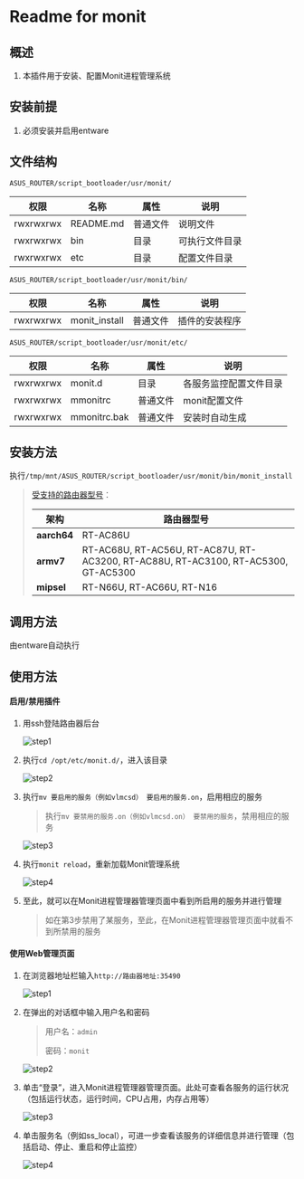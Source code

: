 # Readme for monit

## 概述

1. 本插件用于安装、配置Monit进程管理系统

## 安装前提

1. 必须安装并启用entware

## 文件结构

`ASUS_ROUTER/script_bootloader/usr/monit/`

| 权限      | 名称      | 属性     | 说明             |
| --------- | --------- | -------- | ---------------- |
| rwxrwxrwx | README.md | 普通文件 | 说明文件         |
| rwxrwxrwx | bin       | 目录     | 可执行文件目录   |
| rwxrwxrwx | etc       | 目录     | 配置文件目录 |

`ASUS_ROUTER/script_bootloader/usr/monit/bin/`

| 权限      | 名称                 | 属性     | 说明                                                         |
| --------- | -------------------- | -------- | ------------------------------------------------------------ |
| rwxrwxrwx | monit_install         | 普通文件 | 插件的安装程序                                               |

`ASUS_ROUTER/script_bootloader/usr/monit/etc/`

| 权限      | 名称         | 属性     | 说明         |
| --------- | ------------ | -------- | ------------ |
| rwxrwxrwx | monit.d | 目录 | 各服务监控配置文件目录 |
| rwxrwxrwx | mmonitrc | 普通文件 | monit配置文件 |
| rwxrwxrwx | mmonitrc.bak | 普通文件 | 安装时自动生成 |

## 安装方法

执行`/tmp/mnt/ASUS_ROUTER/script_bootloader/usr/monit/bin/monit_install`

   > [受支持的路由器型号](https://github.com/Entware/Entware/wiki/Install-on-Asus-stock-firmware)：
   > 
   > | 架构        | 路由器型号                                                   |
   > | ----------- | ------------------------------------------------------------ |
   > | **aarch64** | RT-AC86U                                                     |
   > | **armv7**   | RT-AC68U, RT-AC56U, RT-AC87U, RT-AC3200, RT-AC88U, RT-AC3100, RT-AC5300, GT-AC5300 |
   > | **mipsel**  | RT-N66U, RT-AC66U, RT-N16                                    |

## 调用方法

由entware自动执行

## 使用方法

#### 启用/禁用插件

1. 用ssh登陆路由器后台

   ![step1](../../../Documents_Assets/monit/enable_services/step1.png)

2. 执行`cd /opt/etc/monit.d/`，进入该目录

   ![step2](../../../Documents_Assets/monit/enable_services/step2.png)

3. 执行`mv 要启用的服务（例如vlmcsd） 要启用的服务.on`，启用相应的服务

   > 执行`mv 要禁用的服务.on（例如vlmcsd.on） 要禁用的服务`，禁用相应的服务

   ![step3](../../../Documents_Assets/monit/enable_services/step3.png)

4. 执行`monit reload`，重新加载Monit管理系统

   ![step4](../../../Documents_Assets/monit/enable_services/step4.png)

5. 至此，就可以在Monit进程管理器管理页面中看到所启用的服务并进行管理

   > 如在第3步禁用了某服务，至此，在Monit进程管理器管理页面中就看不到所禁用的服务

#### 使用Web管理页面

1. 在浏览器地址栏输入`http://路由器地址:35490`

   ![step1](../../../Documents_Assets/monit/web/step1.png)

2. 在弹出的对话框中输入用户名和密码

   > 用户名：`admin`
   >
   > 密码：`monit`

   ![step2](../../../Documents_Assets/monit/web/step2.png)

3. 单击“登录”，进入Monit进程管理器管理页面。此处可查看各服务的运行状况（包括运行状态，运行时间，CPU占用，内存占用等）

   ![step3](../../../Documents_Assets/monit/web/step3.png)

4. 单击服务名（例如ss_local），可进一步查看该服务的详细信息并进行管理（包括启动、停止、重启和停止监控）

   ![step4](../../../Documents_Assets/monit/web/step4.png)